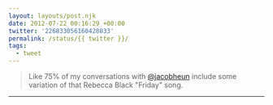 ```yaml
---
layout: layouts/post.njk
date: 2012-07-22 00:16:29 +00:00
twitter: '226833056160428033'
permalink: /status/{{ twitter }}/
tags: 
  - tweet
---
```


> Like 75% of my conversations with [@jacobheun](https://twitter.com/jacobheun) include some variation of that Rebecca Black "Friday" song.

---
